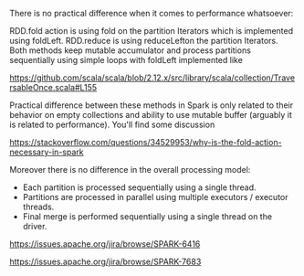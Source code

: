 There is no practical difference when it comes to performance whatsoever:

RDD.fold action is using fold on the partition Iterators which is implemented using foldLeft.
RDD.reduce is using reduceLefton the partition Iterators.
Both methods keep mutable accumulator and process partitions sequentially using simple loops with foldLeft implemented like 

https://github.com/scala/scala/blob/2.12.x/src/library/scala/collection/TraversableOnce.scala#L155

Practical difference between these methods in Spark is only related to their behavior on empty collections and ability to use mutable buffer (arguably it is related to performance). You'll find some discussion 

https://stackoverflow.com/questions/34529953/why-is-the-fold-action-necessary-in-spark


Moreover there is no difference in the overall processing model:

- Each partition is processed sequentially using a single thread.
- Partitions are processed in parallel using multiple executors / executor threads.
- Final merge is performed sequentially using a single thread on the driver.



https://issues.apache.org/jira/browse/SPARK-6416

https://issues.apache.org/jira/browse/SPARK-7683